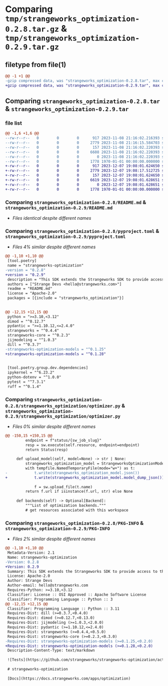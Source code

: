 # Comparing `tmp/strangeworks_optimization-0.2.8.tar.gz` & `tmp/strangeworks_optimization-0.2.9.tar.gz`

## filetype from file(1)

```diff
@@ -1 +1 @@
-gzip compressed data, was "strangeworks_optimization-0.2.8.tar", max compression
+gzip compressed data, was "strangeworks_optimization-0.2.9.tar", max compression
```

## Comparing `strangeworks_optimization-0.2.8.tar` & `strangeworks_optimization-0.2.9.tar`

### file list

```diff
@@ -1,6 +1,6 @@
--rw-r--r--   0        0        0      917 2023-11-08 21:16:02.216393 strangeworks_optimization-0.2.8/README.md
--rw-r--r--   0        0        0     2779 2023-11-08 21:16:15.584703 strangeworks_optimization-0.2.8/pyproject.toml
--rw-r--r--   0        0        0      157 2023-11-08 21:16:02.220393 strangeworks_optimization-0.2.8/strangeworks_optimization/__init__.py
--rw-r--r--   0        0        0     6608 2023-11-08 21:16:02.220393 strangeworks_optimization-0.2.8/strangeworks_optimization/optimizer.py
--rw-r--r--   0        0        0        0 2023-11-08 21:16:02.220393 strangeworks_optimization-0.2.8/strangeworks_optimization/py.typed
--rw-r--r--   0        0        0     1778 1970-01-01 00:00:00.000000 strangeworks_optimization-0.2.8/PKG-INFO
+-rw-r--r--   0        0        0      917 2023-12-07 19:08:01.624650 strangeworks_optimization-0.2.9/README.md
+-rw-r--r--   0        0        0     2779 2023-12-07 19:08:17.512725 strangeworks_optimization-0.2.9/pyproject.toml
+-rw-r--r--   0        0        0      157 2023-12-07 19:08:01.624650 strangeworks_optimization-0.2.9/strangeworks_optimization/__init__.py
+-rw-r--r--   0        0        0     6619 2023-12-07 19:08:01.628651 strangeworks_optimization-0.2.9/strangeworks_optimization/optimizer.py
+-rw-r--r--   0        0        0        0 2023-12-07 19:08:01.628651 strangeworks_optimization-0.2.9/strangeworks_optimization/py.typed
+-rw-r--r--   0        0        0     1778 1970-01-01 00:00:00.000000 strangeworks_optimization-0.2.9/PKG-INFO
```

### Comparing `strangeworks_optimization-0.2.8/README.md` & `strangeworks_optimization-0.2.9/README.md`

 * *Files identical despite different names*

### Comparing `strangeworks_optimization-0.2.8/pyproject.toml` & `strangeworks_optimization-0.2.9/pyproject.toml`

 * *Files 4% similar despite different names*

```diff
@@ -1,10 +1,10 @@
 [tool.poetry]
 name = "strangeworks-optimization"
-version = "0.2.8"
+version = "0.2.9"
 description = "This SDK extends the Strangeworks SDK to provide access to the Strangeworks Optimization API."
 authors = ["Strange Devs <hello@strangeworks.com>"]
 readme = "README.md"
 license = "Apache-2.0"
 packages = [{include = "strangeworks_optimization"}]
 
 
@@ -12,15 +12,15 @@
 python = ">=3.10,<3.12"
 dimod = "^0.12.7"
 pydantic = ">=1.10.12,<=2.4.0"
 strangeworks = "^0.4.4"
 strangeworks-core = "^0.2.3"
 jijmodeling = "^1.0.3"
 dill = "^0.3.7"
-strangeworks-optimization-models = "^0.1.25"
+strangeworks-optimization-models = "^0.1.28"
 
 
 [tool.poetry.group.dev.dependencies]
 ipykernel = "^6.23.2"
 python-dotenv = "^1.0.0"
 pytest = "^7.3.1"
 ruff = "^0.1.4"
```

### Comparing `strangeworks_optimization-0.2.8/strangeworks_optimization/optimizer.py` & `strangeworks_optimization-0.2.9/strangeworks_optimization/optimizer.py`

 * *Files 0% similar despite different names*

```diff
@@ -150,15 +150,15 @@
         endpoint = f"status/{sw_job_slug}"
         resp = sw.execute(self.resource, endpoint=endpoint)
         return Status(resp)
 
     def upload_model(self, model=None) -> str | None:
         strangeworks_optimization_model = StrangeworksOptimizationModel.from_model(model=model or self.model)
         with tempfile.NamedTemporaryFile(mode="w+") as t:
-            t.write(strangeworks_optimization_model.json())
+            t.write(strangeworks_optimization_model.model_dump_json())
 
             f = sw.upload_file(t.name)
         return f.url if isinstance(f.url, str) else None
 
     def backends(self) -> Optional[Backend]:
         """List of optimization backends."""
         # get resources associated with this workspace
```

### Comparing `strangeworks_optimization-0.2.8/PKG-INFO` & `strangeworks_optimization-0.2.9/PKG-INFO`

 * *Files 2% similar despite different names*

```diff
@@ -1,10 +1,10 @@
 Metadata-Version: 2.1
 Name: strangeworks-optimization
-Version: 0.2.8
+Version: 0.2.9
 Summary: This SDK extends the Strangeworks SDK to provide access to the Strangeworks Optimization API.
 License: Apache-2.0
 Author: Strange Devs
 Author-email: hello@strangeworks.com
 Requires-Python: >=3.10,<3.12
 Classifier: License :: OSI Approved :: Apache Software License
 Classifier: Programming Language :: Python :: 3
@@ -12,15 +12,15 @@
 Classifier: Programming Language :: Python :: 3.11
 Requires-Dist: dill (>=0.3.7,<0.4.0)
 Requires-Dist: dimod (>=0.12.7,<0.13.0)
 Requires-Dist: jijmodeling (>=1.0.3,<2.0.0)
 Requires-Dist: pydantic (>=1.10.12,<=2.4.0)
 Requires-Dist: strangeworks (>=0.4.4,<0.5.0)
 Requires-Dist: strangeworks-core (>=0.2.3,<0.3.0)
-Requires-Dist: strangeworks-optimization-models (>=0.1.25,<0.2.0)
+Requires-Dist: strangeworks-optimization-models (>=0.1.28,<0.2.0)
 Description-Content-Type: text/markdown
 
 ![Tests](https://github.com/strangeworks/strangeworks-optimization/actions/workflows/cron_test.yml/badge.svg)
 
 # strangeworks-optimization
 
 [Docs](https://docs.strangeworks.com/apps/optimization)
```

